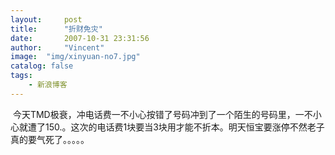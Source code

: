 ```yaml
---
layout:     post
title:      "折财免灾"
date:       2007-10-31 23:31:56
author:     "Vincent"
image:  "img/xinyuan-no7.jpg"
catalog: false
tags:
    - 新浪博客
---
```




 今天TMD极衰，冲电话费一不小心按错了号码冲到了一个陌生的号码里，一不小心就遭了150.。这次的电话费1块要当3块用才能不折本。明天恒宝要涨停不然老子真的要气死了。。。。。



